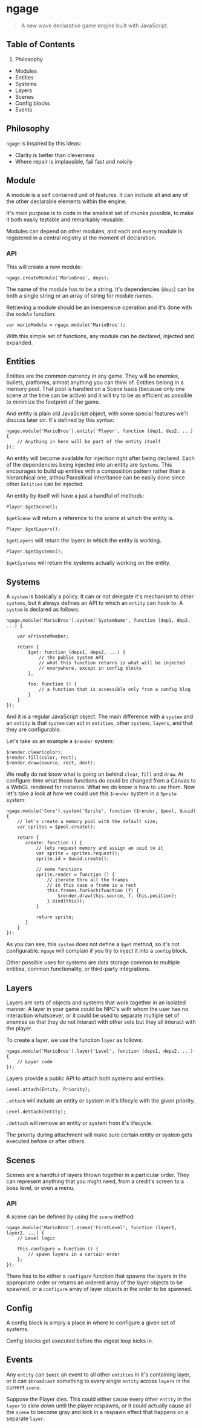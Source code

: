 # ngage
> A new wave declarative game engine built with JavaScript.

## Table of Contents
1. Philosophy
* Modules
* Entities
* Systems
* Layers
* Scenes
* Config blocks
* Events

## Philosophy
`ngage` is inspired by this ideas:

* Clarity is better than cleverness
* Where repair is implausible, fail fast and noisily 


## Module
A module is a self contained unit of features. It can include all and any of the other declarable elements within the engine.

It's main purpose is to code in the smallest set of chunks possible, to make it both easily testable and remarkably reusable.

Modules can depend on other modules, and each and every module is registered in a central registry at the moment of declaration.

### API

This will create a new module:

```
ngage.createModule('MarioBros', deps);
```
The name of the module has to be a string. It's dependencies (`deps`) can be both a single string or an array of string for module names.

Retrieving a module should be an inexpensive operation and it's done with the `module` function:

```
var marioModule = ngage.module('MarioBros');
```

With this simple set of functions, any module can be declared, injected and expanded.

## Entities
Entities are the common currency in any game. They will be enemies, bullets, platforms, almost anything you can think of. Entities belong in a memory pool. That pool is handled on a Scene basis (because only one scene at the time can be active) and it will try to be as efficient as possible to minimize the footprint of the game.

And entity is plain old JavaScript object, with some special features we'll discuss later on. It's defined by this syntax:

```
ngage.module('MarioBros').entity('Player', function (dep1, dep2, ...) {
    // Anything in here will be part of the entity itself
});
```

An entity will become available for injection right after being declared. Each of the dependencies being injected into an entity are `Systems`. This encourages to build up entities with a composition pattern rather than a hierarchical one, althou Parasitical inheritance can be easily done since other `Entities` can be injected.

An entity by itself will have a just a handful of methods:

```
Player.$getScene();
```
`$getScene` will return a reference to the scene at which the entity is.

```
Player.$getLayers();
```
`$getLayers` will return the layers in which the entity is working.

```
Player.$getSystems();
```
`$getSystems` will return the systems actually working on the entity.

## Systems
A `system` is basically a policy. It can or not delegate it's mechanism to other `systems`, but it always defines an API to which an `entity` can hook to. A `system` is declared as follows:

```
ngage.module('MarioBros').system('SystemName', function (dep1, dep2, ...) {

    var aPrivateMember;
    
    return {
        $get: function (deps1, deps2, ...) {
            // the public system API
            // what this function returns is what will be injected
            // everywhere, except in config blocks            
        },
        
        foo: function () {
            // a function that is accessible only from a config blog
        }
    }
});
```

And it is a regular JavaScript object. The main difference with a `system` and an `entity` is that `system` can act in `entities`, other `systems`, `layers`, and that they are configurable.

Let's take as an example a `$render` system:

```
$render.clear(color);
$render.fill(color, rect);
$render.draw(source, rect, dest);
```

We really do not know what is going on behind `clear`, `fill` and `draw`. At configure-time what those functions do could be changed from a Canvas to a WebGL rendered for instance. What we do know is how to use them. Now let's take a look at how we could use this `$render` system in a `Sprite` system:

```
ngage.module('Core').system('Sprite', function ($render, $pool, $uuid) {
    // let's create a memory pool with the default size;
    var sprites = $pool.create();
    
    return {
       create: function () {
           // lets request memory and assign an uuid to it
           var sprite = sprites.request();
           sprite.id = $uuid.create();
           
           // some functions
           sprite.render = function () {
               // iterate thru all the frames
               // in this case a frame is a rect
               this.frames.forEach(function (f) {
                   $render.draw(this.source, f, this.position);
               }.bind(this));
           }
           
           return sprite;
       }
    }
});
```

As you can see, this `system` does not define a `$get` method, so it's not configurable. `ngage` will complain if you try to inject it into a `config` block.

Other possible uses for systems are data storage common to multiple entities, common functionality, or third-party integrations.

## Layers
Layers are sets of objects and systems that work together in an isolated manner. A layer in your game could be NPC's with whom the user has no interaction whatsoever, or it could be used to separate multiple set of enemies so that they do not interact with other sets but they all interact with the player.

To create a layer, we use the function `layer` as follows:

```
ngage.module('MarioBros').layer('Level', function (deps1, deps2, ...) {
    // Layer code
});
```

Layers provide a public API to attach both systems and entities:

```
Level.attach(Entity, Priority);
```
`.attach` will include an entity or system in it's lifecyle with the given priority.

```
Level.dettach(Entity);
```
`.dettach` will remove an entity or system from it's lifecycle.

The priority during attachment will make sure certain entity or system gets executed before or after others.

## Scenes
Scenes are a handful of layers thrown together in a particular order. They can represent anything that you might need, from a credit's screen to a boss level, or even a menu.

### API
A scene can be defined by using the `scene` method:

```
ngage.module('MarioBros').scene('FirstLevel', function (layer1, layer2, ...) {
    // Level logic
    
    this.configure = function () {
        // spawn layers in a certain order
    };
});
```

There has to be either a `configure` function that spawns the layers in the appropriate order or returns an ordered array of the layer objects to be spawned, or a `configure` array of layer objects in the order to be spawned.

## Config
A config block is simply a place in where to configure a given set of systems.

Config blocks get executed before the digest loop kicks in.

## Events
Any `entity` can `$emit` an event to all other `entities` in it's containing layer, or it can `$broadcast` something to every single `entity` across `layers` in the current `scene`.

Suppose the Player dies. This could either cause every other `entity` in the `layer` to slow down until the player respawns, or it could actually cause all the `scene` to become gray and kick in a respawn effect that happens on a separate `layer`.

